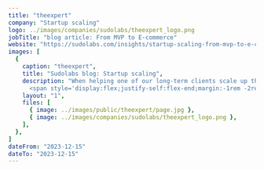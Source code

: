 ```yaml
---
title: "theexpert"
company: "Startup scaling"
logo: ../images/companies/sudolabs/theexpert_logo.png
jobTitle: "blog article: From MVP to E-commerce"
website: "https://sudolabs.com/insights/startup-scaling-from-mvp-to-e-commerce"
images: [
  {
    caption: "theexpert",
    title: "Sudolabs blog: Startup scaling",
    description: "When helping one of our long-term clients scale up their product—a pivotal shift from online consultations to the strategic development of an e-commerce solution — we experienced both challenges and growth opportunities for our team dynamics. How did we adapt, restructure teams, implement Scrum methodologies, and employ a collaborative problem-solving approach to address difficulties that arose during the process?
      <span style='display:flex;justify-self:flex-end;margin:-1rem -2rem 0 0'><a href='/Martin_Borik_Startup_scaling_article.pdf' target='_blank' ref='noopener noreferrer nofollow'>read pdf version »</a></span>",
    layout: "1",
    files: [
      { image: ../images/public/theexpert/page.jpg },
      { image: ../images/companies/sudolabs/theexpert_logo.png },
    ],
  },
]
dateFrom: "2023-12-15"
dateTo: "2023-12-15"
---
```

